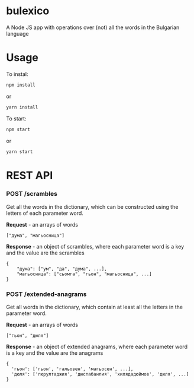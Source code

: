 # bulexico

A Node JS app with operations over (not) all the words in the Bulgarian language

# Usage

To instal:

```sh
npm install
```
or
```sh
yarn install
```

To start:

```sh
npm start
```
or
```sh
yarn start
```


# REST API

### POST /scrambles 
Get all the words in the dictionary, which can be constructed using the letters of each parameter word.

**Request** - an arrays of words
```
["дума", "магьосница"]
```

**Response** - an object of scrambles, where each parameter word is a key and the value are the scrambles
```
{
    "дума": ["ум", "да", "дума", ...],
    "магьосница": ["сьомга", "гьон", "магьосница", ...]
}
```

### POST /extended-anagrams 
Get all words in the dictionary, which contain at least all the letters in the parameter word.

**Request** - an arrays of words
```
["гьон", "дюля"]
```

**Response** - an object of extended anagrams, where each parameter word is a key and the value are the anagrams
```
{
  'гьон': ['гьон', 'гальовен', 'магьосен', ...],
  'дюля': ['гюрултаджия', 'дюстабанлия', 'хилядадюймов', 'дюля', ...]
}

```